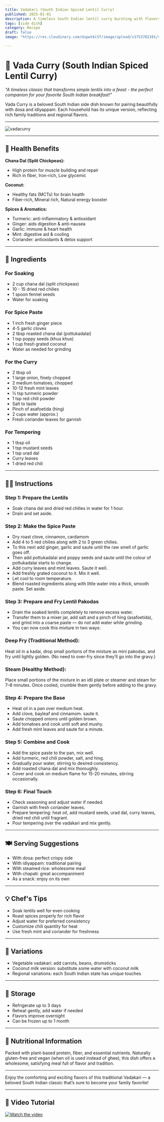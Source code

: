 ```yaml
---
title: Vadakari (South Indian Spiced Lentil Curry)
published: 2025-01-01
description: A timeless South Indian lentil curry bursting with flavors from roasted spices, coconut, and fresh herbs. Perfect with dosa, idiyappam, or rice.  
tags: [side dish]  
category: Recipe  
draft: false  
image: "https://res.cloudinary.com/dupwt6i5f/image/upload/v1753702101/vadacurry.png"  

---
```


# 🍲 Vada Curry (South Indian Spiced Lentil Curry)

*"A timeless classic that transforms simple lentils into a feast - the perfect companion for your favorite South Indian breakfast!"*

Vada Curry is a beloved South Indian side dish known for pairing beautifully with dosa and idiyappam. Each household has its unique version, reflecting rich family traditions and regional flavors.

---

![vadacurry](https://raw.githubusercontent.com/AkshayNarayananB/SollungoMaami/master/images/vadacurry.png)

---
## 🌿 Health Benefits

**Chana Dal (Split Chickpeas):**  
- High protein for muscle building and repair  
- Rich in fiber, Iron-rich, Low glycemic 

**Coconut:**  
- Healthy fats (MCTs) for brain health  
- Fiber-rich, Mineral rich, Natural energy booster  

**Spices & Aromatics:**  
- Turmeric: anti-inflammatory & antioxidant  
- Ginger: aids digestion & anti-nausea  
- Garlic: immune & heart health  
- Mint: digestive aid & cooling  
- Coriander: antioxidants & detox support  

---

## 🛒 Ingredients

### For Soaking  
- 2 cup chana dal (split chickpeas)  
- 10  - 15 dried red chilies
- 1 spoon fennel seeds 
- Water for soaking  

### For Spice Paste  
- 1 inch fresh ginger piece  
- 4-5 garlic cloves  
- 2 tbsp roasted chana dal (pottukadalai)  
- 1 tsp poppy seeds (khus khus)  
- 1 cup fresh grated coconut  
- Water as needed for grinding  

### For the Curry  
- 2 tbsp oil  
- 1 large onion, finely chopped  
- 2 medium tomatoes, chopped  
- 10-12 fresh mint leaves  
- ½ tsp turmeric powder  
- 1 tsp red chili powder  
- Salt to taste  
- Pinch of asafoetida (hing)  
- 2 cups water (approx.)  
- Fresh coriander leaves for garnish  

### For Tempering  
- 1 tbsp oil  
- 1 tsp mustard seeds  
- 1 tsp urad dal  
- Curry leaves  
- 1 dried red chili  

---

## 👩‍🍳 Instructions

### Step 1: Prepare the Lentils  
- Soak chana dal and dried red chilies in water for 1 hour.  
- Drain and set aside.  

### Step 2: Make the Spice Paste  
- Dry roast clove, cinnamon, cardamom 
- Add 4 to 5 red chilies along with 2 to 3 green chilies.
- To this next add ginger, garlic and saute until the raw smell of garlic goes off.
- Then add pottukadalai and poppy seeds and saute until the colour of pottukadalai starts to change.
- Add curry leaves and mint leaves. Saute it well.
- Add freshly grated coconut to it. Mix it well.
- Let cool to room temperature.  
- Blend roasted ingredients along with little water into a thick, smooth paste. Set aside.  

### Step 3: Prepare and Fry Lentil Pakodas

- Drain the soaked lentils completely to remove excess water.
- Transfer them to a mixer jar, add salt and a pinch of hing (asafoetida), and grind into a coarse paste — do not add water while grinding.
- You can now cook this mixture in two ways:
### Deep Fry (Traditional Method):
Heat oil in a kadai, drop small portions of the mixture as mini pakodas, and fry until lightly golden. (No need to over-fry since they’ll go into the gravy.)

### Steam (Healthy Method):
Place small portions of the mixture in an idli plate or steamer and steam for 7–8 minutes. Once cooled, crumble them gently before adding to the gravy.

### Step 4: Prepare the Base  
- Heat oil in a pan over medium heat.
- Add clove, bayleaf and cinnamom. saute it.
- Saute chopped onions until golden brown.  
- Add tomatoes and cook until soft and mushy.  
- Add fresh mint leaves and saute for a minute.  

### Step 5: Combine and Cook  
- Add the spice paste to the pan, mix well.  
- Add turmeric, red chili powder, salt, and hing.  
- Gradually pour water, stirring to desired consistency.  
- Add roasted chana dal and mix thoroughly.  
- Cover and cook on medium flame for 15-20 minutes, stirring occasionally.  

### Step 6: Final Touch  
- Check seasoning and adjust water if needed.  
- Garnish with fresh coriander leaves.  
- Prepare tempering: heat oil, add mustard seeds, urad dal, curry leaves, dried red chili until fragrant.  
- Pour tempering over the vadakari and mix gently.  

---

## 🍽️ Serving Suggestions

- With dosa: perfect crispy side  
- With idiyappam: traditional pairing  
- With steamed rice: wholesome meal  
- With chapati: great accompaniment  
- As a snack: enjoy on its own  

---

## 💡 Chef's Tips

- Soak lentils well for even cooking  
- Roast spices properly for rich flavor  
- Adjust water for preferred consistency  
- Customize chili quantity for heat  
- Use fresh mint and coriander for freshness  

---

## 🌈 Variations

- Vegetable vadakari: add carrots, beans, drumsticks  
- Coconut milk version: substitute some water with coconut milk  
- Regional variations: each South Indian state has unique touches  

---

## 🧊 Storage

- Refrigerate up to 3 days  
- Reheat gently, add water if needed  
- Flavors improve overnight  
- Can be frozen up to 1 month  

---

## 🍴 Nutritional Information

Packed with plant-based protein, fiber, and essential nutrients. Naturally gluten-free and vegan (when oil is used instead of ghee), this dish offers a wholesome, satisfying meal full of flavor and tradition.

---

Enjoy the comforting and exciting flavors of this traditional Vadakari — a beloved South Indian classic that’s sure to become your family favorite!


---

## 🎥 Video Tutorial  

[![Watch the video](https://img.youtube.com/vi/VIDEO_ID/0.jpg)](https://youtu.be/Q2b4gGa-_PE?si=DE3i9eAgnOG6fGiZ) 









